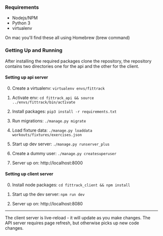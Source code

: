 ### Requirements

- Nodejs/NPM
- Python 3
- virtualenv

On mac you'll find these all using Homebrew (brew command)

### Getting Up and Running

After installing the required packages clone the repository, the repository contains two directories one for the api and the other for the client.

#### Setting up api server

0. Create a virtualenv: ```virtualenv envs/fittrack```

1. Activate env: ```cd fittrack_api && source ../envs/fittrack/bin/activate```

2. Install packages: ```pip3 install -r requirements.txt```

3. Run migrations: ```./manage.py migrate```

4. Load fixture data: ```./manage.py loaddata workouts/fixtures/exercises.json```

5. Start up dev server: ```./manage.py runserver_plus```

6. Create a dummy user: ```./manage.py createsuperuser```

7. Server up on: http://localhost:8000

#### Setting up client server

0. Install node packages: ```cd fittrack_client && npm install```

1. Start up the dev server: ```npm run dev```

2. Server up on: http://localhost:8080

---

The client server is live-reload - it will update as you make changes. The API server requires page refresh, but otherwise picks up new code changes.
